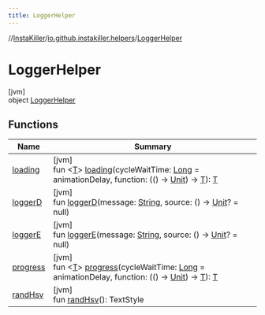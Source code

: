 ```yaml
---
title: LoggerHelper
---
```

//[InstaKiller](../../../index.html)/[io.github.instakiller.helpers](../index.html)/[LoggerHelper](index.html)



# LoggerHelper



[jvm]\
object [LoggerHelper](index.html)



## Functions


| Name | Summary |
|---|---|
| [loading](loading.html) | [jvm]<br>fun &lt;[T](loading.html)&gt; [loading](loading.html)(cycleWaitTime: [Long](https://kotlinlang.org/api/latest/jvm/stdlib/kotlin/-long/index.html) = animationDelay, function: (() -&gt; [Unit](https://kotlinlang.org/api/latest/jvm/stdlib/kotlin/-unit/index.html)) -&gt; [T](loading.html)): [T](loading.html) |
| [loggerD](logger-d.html) | [jvm]<br>fun [loggerD](logger-d.html)(message: [String](https://kotlinlang.org/api/latest/jvm/stdlib/kotlin/-string/index.html), source: () -&gt; [Unit](https://kotlinlang.org/api/latest/jvm/stdlib/kotlin/-unit/index.html)? = null) |
| [loggerE](logger-e.html) | [jvm]<br>fun [loggerE](logger-e.html)(message: [String](https://kotlinlang.org/api/latest/jvm/stdlib/kotlin/-string/index.html), source: () -&gt; [Unit](https://kotlinlang.org/api/latest/jvm/stdlib/kotlin/-unit/index.html)? = null) |
| [progress](progress.html) | [jvm]<br>fun &lt;[T](progress.html)&gt; [progress](progress.html)(cycleWaitTime: [Long](https://kotlinlang.org/api/latest/jvm/stdlib/kotlin/-long/index.html) = animationDelay, function: (() -&gt; [Unit](https://kotlinlang.org/api/latest/jvm/stdlib/kotlin/-unit/index.html)) -&gt; [T](progress.html)): [T](progress.html) |
| [randHsv](rand-hsv.html) | [jvm]<br>fun [randHsv](rand-hsv.html)(): TextStyle |


